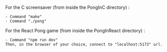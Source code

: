 For the C screensaver (from inside the PongInC directory) :

	- Command "make"
	- Command "./pong"

For the React Pong game (from inside the PongInReact directory) :

	- Command "npm run dev"
	Then, in the browser of your choice, connect to "localhost:5173" url.
